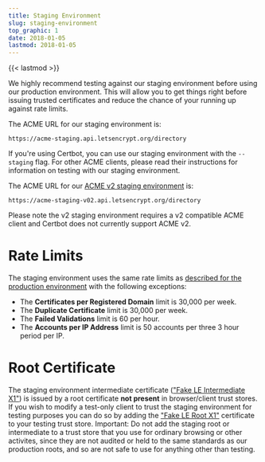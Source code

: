 ```yaml
---
title: Staging Environment
slug: staging-environment
top_graphic: 1
date: 2018-01-05
lastmod: 2018-01-05
---
```


{{< lastmod >}}

We highly recommend testing against our staging environment before using our production environment. This will allow you to get things right before issuing trusted certificates and reduce the chance of your running up against rate limits.

The ACME URL for our staging environment is:

`https://acme-staging.api.letsencrypt.org/directory`

If you're using Certbot, you can use our staging environment with the `--staging` flag. For other ACME clients, please read their instructions for information on testing with our staging environment.

The ACME URL for our [ACME v2 staging environment](https://community.letsencrypt.org/t/staging-endpoint-for-acme-v2/49605) is:

`https://acme-staging-v02.api.letsencrypt.org/directory`

Please note the v2 staging environment requires a v2 compatible ACME client and Certbot does not currently support ACME v2.

# Rate Limits

The staging environment uses the same rate limits as [described for the production environment](/docs/rate-limits/) with the following exceptions:

* The **Certificates per Registered Domain** limit is 30,000 per week.
* The **Duplicate Certificate** limit is 30,000 per week.
* The **Failed Validations** limit is 60 per hour.
* The **Accounts per IP Address** limit is 50 accounts per three 3 hour period per IP.

# Root Certificate

The staging environment intermediate certificate (["Fake LE Intermediate X1"](/certs/fakeleintermediatex1.pem)) is issued by a root certificate **not present** in browser/client trust stores. If you wish to modify a test-only client to trust the staging environment for testing purposes you can do so by adding the ["Fake LE Root X1"](/certs/fakelerootx1.pem) certificate to your testing trust store. Important: Do not add the staging root or intermediate to a trust store that you use for ordinary browsing or other activites, since they are not audited or held to the same standards as our production roots, and so are not safe to use for anything other than testing.
